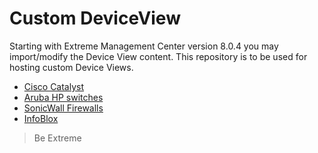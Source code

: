 # Custom DeviceView

Starting with Extreme Management Center version 8.0.4 you may import/modify the Device View content. This repository is to be used for hosting custom Device Views. 

* [Cisco Catalyst](Cisco/README.md)
* [Aruba HP switches](Aruba-HP/README.md)
* [SonicWall Firewalls](SonicWall/README.md)
* [InfoBlox](InfoBlox/README.md)

>Be Extreme